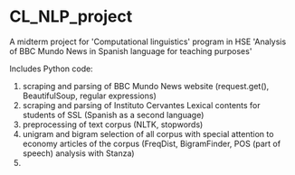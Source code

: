# CL_NLP_project
A midterm project for 'Computational linguistics' program in HSE
'Analysis of BBC Mundo News in Spanish language for teaching purposes'

Includes Python code:
1. scraping and parsing of BBC Mundo News website
   (request.get(), BeautifulSoup, regular expressions)
2. scraping and parsing of Instituto Cervantes Lexical contents for students of SSL (Spanish as a second language)
3. preprocessing of text corpus
   (NLTK, stopwords)
4. unigram and bigram selection of all corpus with special attention to economy articles of the corpus
   (FreqDist, BigramFinder, POS (part of speech) analysis with Stanza)
5. 

